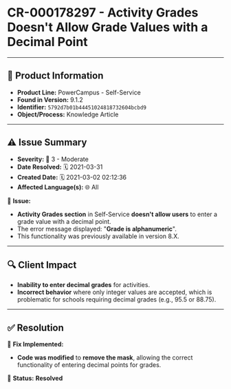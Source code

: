 # CR-000178297 - Activity Grades Doesn't Allow Grade Values with a Decimal Point  

---

## 📌 Product Information  
- **Product Line:** PowerCampus - Self-Service  
- **Found in Version:** 9.1.2  
- **Identifier:** `5792d7b01b44451024818732604bcbd9`  
- **Object/Process:** Knowledge Article  

---

## ⚠️ Issue Summary  
- **Severity:** 🔴 3 - Moderate  
- **Date Resolved:** 🗓️ 2021-03-31  
- **Created Date:** 🗓️ 2021-03-02 02:12:36  
- **Affected Language(s):** 🌐 All  

🔹 **Issue:**  
- **Activity Grades section** in Self-Service **doesn't allow users** to enter a grade value with a decimal point.  
- The error message displayed: "**Grade is alphanumeric**".  
- This functionality was previously available in version 8.X.  

---

## 🔍 Client Impact  
- **Inability to enter decimal grades** for activities.  
- **Incorrect behavior** where only integer values are accepted, which is problematic for schools requiring decimal grades (e.g., 95.5 or 88.75).  

---

## ✅ Resolution  
🔧 **Fix Implemented:**  
- **Code was modified** to **remove the mask**, allowing the correct functionality of entering decimal points for grades.  

🚀 **Status:** **Resolved**
